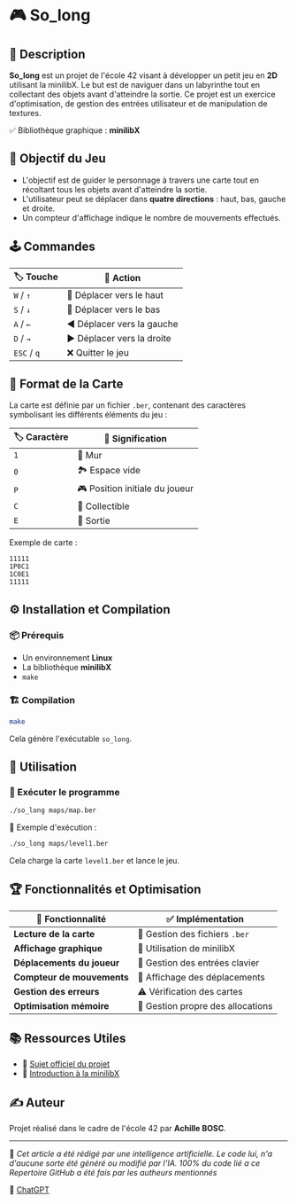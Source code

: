 # 🎮 So\_long

## 📌 Description

**So\_long** est un projet de l'école 42 visant à développer un petit jeu en **2D** utilisant la minilibX. Le but est de naviguer dans un labyrinthe tout en collectant des objets avant d'atteindre la sortie. Ce projet est un exercice d'optimisation, de gestion des entrées utilisateur et de manipulation de textures.

✅ Bibliothèque graphique : **minilibX**

## 🎯 Objectif du Jeu

- L'objectif est de guider le personnage à travers une carte tout en récoltant tous les objets avant d'atteindre la sortie.
- L'utilisateur peut se déplacer dans **quatre directions** : haut, bas, gauche et droite.
- Un compteur d'affichage indique le nombre de mouvements effectués.

## 🕹️ Commandes

| 🏷️ Touche | 📜 Action                  |
| ---------- | -------------------------- |
|   `W` / `↑`  | 🔼 Déplacer vers le haut   |
|   `S` / `↓`  | 🔽 Déplacer vers le bas    |
|   `A` / `←`  | ◀️ Déplacer vers la gauche |
|   `D` / `→`  | ▶️ Déplacer vers la droite |
| `ESC` / `q`  | ❌ Quitter le jeu           |

## 📜 Format de la Carte

La carte est définie par un fichier `.ber`, contenant des caractères symbolisant les différents éléments du jeu :

| 🏷️ Caractère | 📜 Signification               |
| ------------- | ------------------------------ |
| `1`           | 🧱 Mur                         |
| `0`           | 🏞️ Espace vide                |
| `P`           | 🎮 Position initiale du joueur |
| `C`           | 💎 Collectible                 |
| `E`           | 🚪 Sortie                      |

Exemple de carte :

```
11111
1P0C1
1C0E1
11111
```

## ⚙️ Installation et Compilation

### 📦 Prérequis

- Un environnement **Linux**
- La bibliothèque **minilibX**
- `make`

### 🏗️ Compilation

```sh
make
```

Cela génère l'exécutable `so_long`.

## 🚀 Utilisation

### 🎯 Exécuter le programme

```sh
./so_long maps/map.ber
```

📌 Exemple d'exécution :

```sh
./so_long maps/level1.ber
```

Cela charge la carte `level1.ber` et lance le jeu.

## 🏆 Fonctionnalités et Optimisation

| 📌 Fonctionnalité          | ✅ Implémentation                  |
| -------------------------- | --------------------------------- |
| **Lecture de la carte**    | 📜 Gestion des fichiers `.ber`    |
| **Affichage graphique**    | 🎨 Utilisation de minilibX        |
| **Déplacements du joueur** | 🏃 Gestion des entrées clavier    |
| **Compteur de mouvements** | 🔢 Affichage des déplacements     |
| **Gestion des erreurs**    | ⚠️ Vérification des cartes        |
| **Optimisation mémoire**   | 💾 Gestion propre des allocations |

## 📚 Ressources Utiles

- 📄 [Sujet officiel du projet](https://cdn.intra.42.fr/pdf/pdf/135148/fr.subject.pdf)
- 📘 [Introduction à la minilibX](https://harm-smits.github.io/42docs/libs/minilibx)

## ✍️ Auteur

Projet réalisé dans le cadre de l'école 42 par **Achille BOSC**.

---

📢 *Cet article a été rédigé par une intelligence artificielle. Le code lui, n'a d'aucune sorte été généré ou modifié par l'IA. 100% du code lié a ce Repertoire GitHub a été fais par les autheurs mentionnés*

🔗 [ChatGPT](https://chat.openai.com/)

